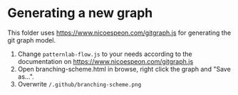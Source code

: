 Generating a new graph
======================

This folder uses https://www.nicoespeon.com/gitgraph.js for generating the git graph model.

1.	Change `patternlab-flow.js` to your needs according to the documentation on https://www.nicoespeon.com/gitgraph.js
2.	Open branching-scheme.html in browse, right click the graph and "Save as...".
3.	Overwrite `/.github/branching-scheme.png`
